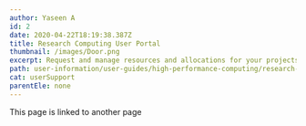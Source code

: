 ```yaml
---
author: Yaseen A
id: 2
date: 2020-04-22T18:19:38.387Z
title: Research Computing User Portal
thumbnail: /images/Door.png
excerpt: Request and manage resources and allocations for your projects.
path: user-information/user-guides/high-performance-computing/research-computing-user-portal
cat: userSupport
parentEle: none
---
```

This page is linked to another page
